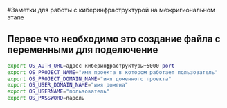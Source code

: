 #Заметки для работы с киберинфраструктурой на межригиональном этапе
## Первое что необходимо это создание файла с переменными для поделючение
``` bash
export OS_AUTH_URL=адрес киберинфраструктуры+5000 port
export OS_PROJECT_NAME="имя проекта в котором работает пользователь"
export OS_PROJECT_DOMAIN_NAME="имя доменного проекта"
export OS_USER_DOMAIN_NAME="имя домена"
export OS_USERNAME="пользователь"
export OS_PASSWORD=пароль
```
